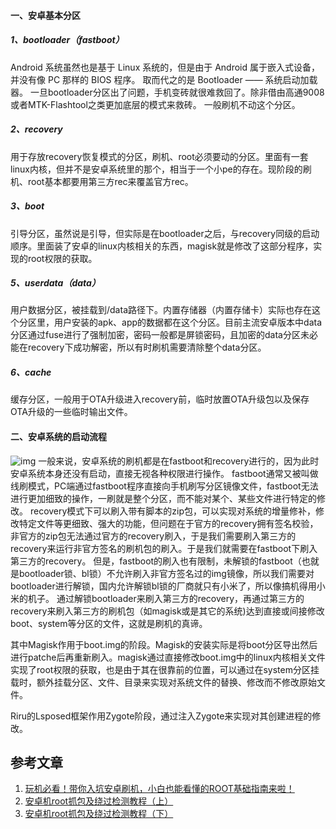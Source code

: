 #### 一、安卓基本分区

##### 1、bootloader（fastboot）

Android 系统虽然也是基于 Linux 系统的，但是由于 Android 属于嵌入式设备，并没有像 PC 那样的 BIOS 程序。 取而代之的是 Bootloader —— 系统启动加载器。
一旦bootloader分区出了问题，手机变砖就很难救回了。除非借由高通9008或者MTK-Flashtool之类更加底层的模式来救砖。
一般刷机不动这个分区。

##### 2、recovery

用于存放recovery恢复模式的分区，刷机、root必须要动的分区。里面有一套linux内核，但并不是安卓系统里的那个，相当于一个小pe的存在。现阶段的刷机、root基本都要用第三方rec来覆盖官方rec。

##### 3、boot

引导分区，虽然说是引导，但实际是在bootloader之后，与recovery同级的启动顺序。里面装了安卓的linux内核相关的东西，magisk就是修改了这部分程序，实现的root权限的获取。

##### 5、userdata（data）

用户数据分区，被挂载到/data路径下。内置存储器（内置存储卡）实际也存在这个分区里，用户安装的apk、app的数据都在这个分区。目前主流安卓版本中data分区通过fuse进行了强制加密，密码一般都是屏锁密码，且加密的data分区未必能在recovery下成功解密，所以有时刷机需要清除整个data分区。

##### 6、cache

缓存分区，一般用于OTA升级进入recovery前，临时放置OTA升级包以及保存OTA升级的一些临时输出文件。

#### 二、安卓系统的启动流程

![img](https://chunhui-a.oss-cn-nanjing.aliyuncs.com/typora/img/attach-f23a29252f5e2b9ac32946994dd532c22b37d813.png)
一般来说，安卓系统的刷机都是在fastboot和recovery进行的，因为此时安卓系统本身还没有启动，直接无视各种权限进行操作。
fastboot通常又被叫做线刷模式，PC端通过fastboot程序直接向手机刷写分区镜像文件，fastboot无法进行更加细致的操作，一刷就是整个分区，而不能对某个、某些文件进行特定的修改。
recovery模式下可以刷入带有脚本的zip包，可以实现对系统的增量修补，修改特定文件等更细致、强大的功能，但问题在于官方的recovery拥有签名校验，非官方的zip包无法通过官方的recovery刷入，于是我们需要刷入第三方的recovery来运行非官方签名的刷机包的刷入。于是我们就需要在fastboot下刷入第三方的recovery。
但是，fastboot的刷入也有限制，未解锁的fastboot（也就是bootloader锁、bl锁）不允许刷入非官方签名过的img镜像，所以我们需要对bootloader进行解锁，国内允许解锁bl锁的厂商就只有小米了，所以像搞机得用小米的机子。
通过解锁bootloader来刷入第三方的recovery，再通过第三方的recovery来刷入第三方的刷机包（如magisk或是其它的系统)达到直接或间接修改boot、system等分区的文件，这就是刷机的真谛。

其中Magisk作用于boot.img的阶段。Magisk的安装实际是将boot分区导出然后进行patche后再重新刷入。magisk通过直接修改boot.img中的linux内核相关文件实现了root权限的获取，也是由于其在很靠前的位置，可以通过在system分区挂载时，额外挂载分区、文件、目录来实现对系统文件的替换、修改而不修改原始文件。

Riru的Lsposed框架作用Zygote阶段，通过注入Zygote来实现对其创建进程的修改。

## 参考文章

1. [玩机必看！带你入坑安卓刷机，小白也能看懂的ROOT基础指南来啦！](https://www.bilibili.com/video/BV1BY4y1H7Mc)
2. [安卓机root抓包及绕过检测教程（上）](https://forum.butian.net/share/1068)
3. [安卓机root抓包及绕过检测教程（下）](https://forum.butian.net/share/1069)

